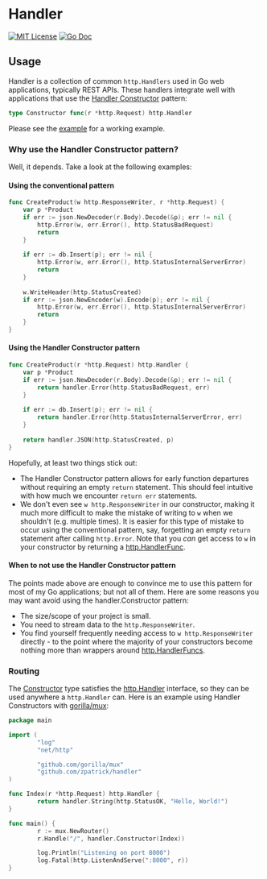 # Handler

[![MIT License](https://img.shields.io/badge/license-MIT-blue.svg)](https://github.com/zpatrick/handler/blob/master/LICENSE)
[![Go Doc](https://godoc.org/github.com/zpatrick/handler?status.svg)](https://godoc.org/github.com/zpatrick/handler)

## Usage
Handler is a collection of common `http.Handlers` used in Go web applications, typically REST APIs. 
These handlers integrate well with applications that use the [Handler Constructor](https://godoc.org/github.com/zpatrick/handler#Constructor) pattern: 

```go
type Constructor func(r *http.Request) http.Handler
```

Please see the [example](/example) for a working example. 

### Why use the Handler Constructor pattern? 
Well, it depends. Take a look at the following examples: 

#### Using the conventional pattern
```go
func CreateProduct(w http.ResponseWriter, r *http.Request) {
	var p *Product
	if err := json.NewDecoder(r.Body).Decode(&p); err != nil {
		http.Error(w, err.Error(), http.StatusBadRequest)
		return
	}
	
	if err := db.Insert(p); err != nil {
		http.Error(w, err.Error(), http.StatusInternalServerError)
		return
	}
	
	w.WriteHeader(http.StatusCreated)
	if err := json.NewEncoder(w).Encode(p); err != nil {
		http.Error(w, err.Error(), http.StatusInternalServerError)
		return
	}
}
```

#### Using the Handler Constructor pattern
```go
func CreateProduct(r *http.Request) http.Handler {
	var p *Product
	if err := json.NewDecoder(r.Body).Decode(&p); err != nil {
		return handler.Error(http.StatusBadRequest, err)
	}
	
	if err := db.Insert(p); err != nil {
		return handler.Error(http.StatusInternalServerError, err)
	}
	
	return handler.JSON(http.StatusCreated, p)
}
```

Hopefully, at least two things stick out:
* The Handler Constructor pattern allows for early function departures without requiring an empty `return` statement.
This should feel intuitive with how much we encounter `return err` statements. 
* We don't even see `w http.ResponseWriter` in our constructor, making it much more difficult to make the mistake of writing to `w` when we shouldn't (e.g. multiple times). 
It is easier for this type of mistake to occur using the conventional pattern, say, forgetting an empty `return` statement after calling `http.Error`. Note that you _can_ get access to `w` in your constructor by returning a [http.HandlerFunc](https://golang.org/pkg/net/http/#HandlerFunc). 

#### When to not use the Handler Constructor pattern
The points made above are enough to convince me to use this pattern for most of my Go applications; but not all of them.
Here are some reasons you may want avoid using the handler.Constructor pattern: 
* The size/scope of your project is small. 
* You need to stream data to the `http.ResponseWriter`. 
* You find yourself frequently needing access to `w http.ResponseWriter` directly - to the point where the majority of your constructors become nothing more than wrappers around [http.HandlerFuncs](https://golang.org/pkg/net/http/#HandlerFunc). 


### Routing 
The [Constructor](https://godoc.org/github.com/zpatrick/handler#Constructor) type satisfies the [http.Handler](https://golang.org/pkg/net/http/#Handler) interface,
so they can be used anywhere a `http.Handler` can. 
Here is an example using Handler Constructors with [gorilla/mux](https://github.com/gorilla/mux):

```go
package main

import (
        "log"
        "net/http"

        "github.com/gorilla/mux"
        "github.com/zpatrick/handler"
)

func Index(r *http.Request) http.Handler {
        return handler.String(http.StatusOK, "Hello, World!")
}

func main() {
        r := mux.NewRouter()
        r.Handle("/", handler.Constructor(Index))

        log.Println("Listening on port 8000")
        log.Fatal(http.ListenAndServe(":8000", r))
}
```
